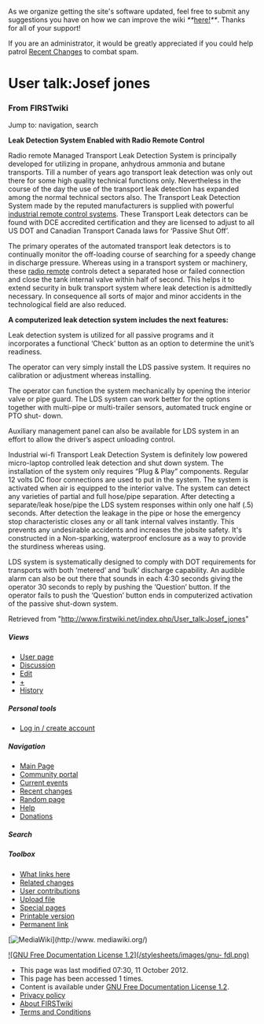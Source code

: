 As we organize getting the site's software updated, feel free to submit any
suggestions you have on how we can improve the wiki
_**_[here!](/index.php/User:Hallry/Suggestions "User:Hallry/Suggestions"
)_**_. Thanks for all of your support!

If you are an administrator, it would be greatly appreciated if you could help
patrol [Recent Changes](/index.php/Special:Recentchanges
"Special:Recentchanges" ) to combat spam.

# User talk:Josef jones

### From FIRSTwiki

Jump to: navigation, search

**Leak Detection System Enabled with Radio Remote Control**

  

Radio remote Managed Transport Leak Detection System is principally developed
for utilizing in propane, anhydrous ammonia and butane transports. Till a
number of years ago transport leak detection was only out there for some high
quality technical functions only. Nevertheless in the course of the day the
use of the transport leak detection has expanded among the normal technical
sectors also. The Transport Leak Detection System made by the reputed
manufacturers is supplied with powerful [industrial remote control
systems](http://www.baseng.com/ "http://www.baseng.com/" ). These Transport
Leak detectors can be found with DCE accredited certification and they are
licensed to adjust to all US DOT and Canadian Transport Canada laws for
‘Passive Shut Off’.

The primary operates of the automated transport leak detectors is to
continually monitor the off-loading course of searching for a speedy change in
discharge pressure. Whereas using in a transport system or machinery, these
[radio remote](http://www.dc495.com/wiki/index.php?title=User_talk:Josef_jones
"http://www.dc495.com/wiki/index.php?title=User_talk:Josef_jones" ) controls
detect a separated hose or failed connection and close the tank internal valve
within half of second. This helps it to extend security in bulk transport
system where leak detection is admittedly necessary. In consequence all sorts
of major and minor accidents in the technological field are also reduced.

**A computerized leak detection system includes the next features:**

Leak detection system is utilized for all passive programs and it incorporates
a functional ‘Check’ button as an option to determine the unit’s readiness.

The operator can very simply install the LDS passive system. It requires no
calibration or adjustment whereas installing.

The operator can function the system mechanically by opening the interior
valve or pipe guard. The LDS system can work better for the options together
with multi-pipe or multi-trailer sensors, automated truck engine or PTO shut-
down.

Auxiliary management panel can also be available for LDS system in an effort
to allow the driver’s aspect unloading control.

Industrial wi-fi Transport Leak Detection System is definitely low powered
micro-laptop controlled leak detection and shut down system. The installation
of the system only requires “Plug &amp; Play” components. Regular 12 volts DC
floor connections are used to put in the system. The system is activated when
air is equipped to the interior valve. The system can detect any varieties of
partial and full hose/pipe separation. After detecting a separate/leak
hose/pipe the LDS system responses within only one half (.5) seconds. After
detection the leakage in the pipe or hose the emergency stop characteristic
closes any or all tank internal valves instantly. This prevents any
undesirable accidents and increases the jobsite safety. It's constructed in a
Non-sparking, waterproof enclosure as a way to provide the sturdiness whereas
using.

LDS system is systematically designed to comply with DOT requirements for
transports with both ‘metered’ and ‘bulk’ discharge capability. An audible
alarm can also be out there that sounds in each 4:30 seconds giving the
operator 30 seconds to reply by pushing the ‘Question’ button. If the operator
fails to push the ‘Question’ button ends in computerized activation of the
passive shut-down system.

Retrieved from "<http://www.firstwiki.net/index.php/User_talk:Josef_jones>"

##### Views

  * [User page](/index.php?title=User:Josef_jones&action=edit)
  * [Discussion](/index.php/User_talk:Josef_jones)
  * [Edit](/index.php?title=User_talk:Josef_jones&action=edit)
  * [+](/index.php?title=User_talk:Josef_jones&action=edit&section=new)
  * [History](/index.php?title=User_talk:Josef_jones&action=history)

##### Personal tools

  * [Log in / create account](/index.php?title=Special:Userlogin&returnto=User_talk:Josef_jones)

[](/index.php/Main_Page "Main Page" )

##### Navigation

  * [Main Page](/index.php/Main_Page)
  * [Community portal](/index.php/FIRSTwiki:Community_portal)
  * [Current events](/index.php/Current_events)
  * [Recent changes](/index.php/Special:Recentchanges)
  * [Random page](/index.php/Special:Random)
  * [Help](/index.php/FIRSTwiki:Help)
  * [Donations](/index.php/FIRSTwiki:Site_support)

##### Search



##### Toolbox

  * [What links here](/index.php/Special:Whatlinkshere/User_talk:Josef_jones)
  * [Related changes](/index.php/Special:Recentchangeslinked/User_talk:Josef_jones)
  * [User contributions](/index.php/Special:Contributions/Josef_jones)
  * [Upload file](/index.php/Special:Upload)
  * [Special pages](/index.php/Special:Specialpages)
  * [Printable version](/index.php?title=User_talk:Josef_jones&printable=yes)
  * [Permanent link](/index.php?title=User_talk:Josef_jones&oldid=1009228)

[![MediaWiki](/skins/common/images/poweredby_mediawiki_88x31.png)](http://www.
mediawiki.org/)

[![GNU Free Documentation License 1.2](/stylesheets/images/gnu-
fdl.png)](http://www.gnu.org/copyleft/fdl.html)

  * This page was last modified 07:30, 11 October 2012.
  * This page has been accessed 1 times.
  * Content is available under [GNU Free Documentation License 1.2](http://www.gnu.org/copyleft/fdl.html "http://www.gnu.org/copyleft/fdl.html" ).
  * [Privacy policy](/index.php/FIRSTwiki:Privacy_policy "FIRSTwiki:Privacy policy" )
  * [About FIRSTwiki](/index.php/FIRSTwiki:About "FIRSTwiki:About" )
  * [Terms and Conditions](/index.php/FIRSTwiki:Terms_and_conditions "FIRSTwiki:Terms and conditions" )

